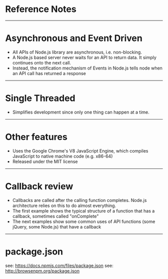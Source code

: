 # Reference Notes

---

# Asynchronous and Event Driven
- All APIs of Node.js library are asynchronous, i.e. non-blocking.
- A Node.js based server never waits for an API to return data. It simply continues onto the next call. 
- Instead, the notification mechanism of Events in Node.js tells node when an API call has returned a response

---

# Single Threaded
- Simplifies development since only one thing can happen at a time.

---

# Other features
- Uses the Google Chrome's V8 JavaScript Engine, which compiles JavaScript to native machine code (e.g. x86-64)
- Released under the MIT license

---

# Callback review
- Callbacks are called after the calling function completes. Node.js architecture relies on this to do almost everything.
- The first example shows the typical structure of a function that has a callback, sometimes called "onComplete"
- The next examples show some common uses of API functions (some jQuery, some Node.js) that have a callback

---

# package.json

see: https://docs.npmjs.com/files/package.json
see: http://browsenpm.org/package.json